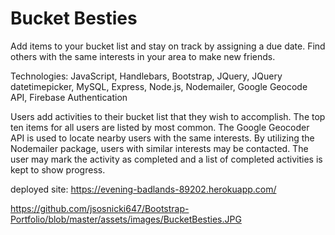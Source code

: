 # Bucket Besties

Add items to your bucket list and stay on track by assigning a due date. Find others with the same interests in your area to make new friends.

Technologies: JavaScript, Handlebars, Bootstrap, JQuery, JQuery datetimepicker, MySQL, Express, Node.js, Nodemailer, Google Geocode API, Firebase Authentication

Users add activities to their bucket list that they wish to accomplish. The top ten items for all users are listed by most common. The Google Geocoder API is used to locate nearby users with the same interests. By utilizing the Nodemailer package, users with similar interests may be contacted. The user may mark the activity as completed and a list of completed activities is kept to show progress.

deployed site: https://evening-badlands-89202.herokuapp.com/

https://github.com/jsosnicki647/Bootstrap-Portfolio/blob/master/assets/images/BucketBesties.JPG
